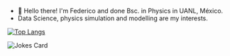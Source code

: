 - 👋 Hello there! I'm Federico and done Bsc. in Physics in UANL, México.
- Data Science, physics simulation and modelling are my interests.

[![Top Langs](https://github-readme-stats.vercel.app/api/top-langs/?username=fedess99&layout=compact&count_weight=1.0)](https://github.com/anuraghazra/github-readme-stats)

<!--START_SECTION:readme-info-->
<!--END_SECTION:readme-info-->

![Jokes Card](https://readme-jokes.vercel.app/api)

<!---
FedeSS99/FedeSS99 is a ✨ special ✨ repository because its `README.md` (this file) appears on your GitHub profile.
You can click the Preview link to take a look at your changes.
--->

